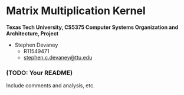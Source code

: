 Matrix Multiplication Kernel
======================

**Texas Tech University, CS5375 Computer Systems Organization and Architecture, Project**

* Stephen Devaney
  * R11549471
  * stephen.c.devaney@ttu.edu

### (TODO: Your README)

Include comments and analysis, etc.
